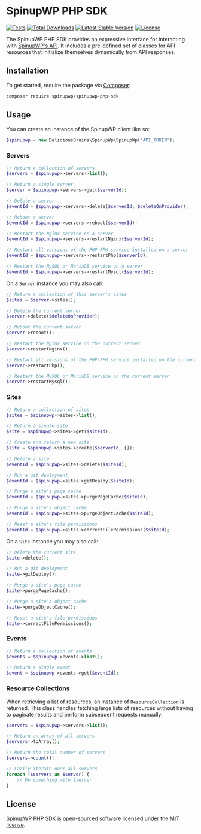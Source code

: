 # SpinupWP PHP SDK

[![Tests](https://github.com/spinupwp/spinupwp-php-sdk/actions/workflows/tests.yml/badge.svg?event=push)](https://github.com/spinupwp/spinupwp-php-sdk/actions/workflows/tests.yml)
[![Total Downloads](https://img.shields.io/packagist/dt/spinupwp/spinupwp-php-sdk)](https://packagist.org/packages/spinupwp/spinupwp-php-sdk)
[![Latest Stable Version](https://img.shields.io/packagist/v/spinupwp/spinupwp-php-sdk)](https://packagist.org/packages/spinupwp/spinupwp-php-sdk)
[![License](https://img.shields.io/packagist/l/spinupwp/spinupwp-php-sdk)](https://packagist.org/packages/spinupwp/spinupwp-php-sdk)

The SpinupWP PHP SDK provides an expressive interface for interacting with [SpinupWP's API](https://api.spinupwp.com). It includes a pre-defined set of classes for API resources that initialize themselves dynamically from API responses.

## Installation
To get started, require the package via [Composer](https://getcomposer.org):
```bash
composer require spinupwp/spinupwp-php-sdk
```

## Usage
You can create an instance of the SpinupWP client like so:
```php
$spinupwp = new DeliciousBrains\SpinupWp\SpinupWp('API_TOKEN');
```

### Servers
```php
// Return a collection of servers
$servers = $spinupwp->servers->list();

// Return a single server
$server = $spinupwp->servers->get($serverId);

// Delete a server
$eventId = $spinupwp->servers->delete($serverId, $deleteOnProvider);

// Reboot a server
$eventId = $spinupwp->servers->reboot($serverId);

// Restart the Nginx service on a server
$eventId = $spinupwp->servers->restartNginx($serverId);

// Restart all versions of the PHP-FPM service installed on a server
$eventId = $spinupwp->servers->restartPhp($serverId);

// Restart the MySQL or MariaDB service on a server
$eventId = $spinupwp->servers->restartMysql($serverId);
```
On a `Server` instance you may also call:
```php
// Return a collection of this server's sites
$sites = $server->sites();

// Delete the current server
$server->delete($deleteOnProvider);

// Reboot the current server
$server->reboot();

// Restart the Nginx service on the current server
$server->restartNginx();

// Restart all versions of the PHP-FPM service installed on the current server
$server->restartPhp();

// Restart the MySQL or MariaDB service on the current server
$server->restartMysql();
```

### Sites
```php
// Return a collection of sites
$sites = $spinupwp->sites->list();

// Return a single site
$site = $spinupwp->sites->get($siteId);

// Create and return a new site 
$site = $spinupwp->sites->create($serverId, []);

// Delete a site
$eventId = $spinupwp->sites->delete($siteId);

// Run a git deployment
$eventId = $spinupwp->sites->gitDeploy($siteId);

// Purge a site's page cache
$eventId = $spinupwp->sites->purgePageCache($siteId);

// Purge a site's object cache
$eventId = $spinupwp->sites->purgeObjectCache($siteId);

// Reset a site's file permissions
$eventId = $spinupwp->sites->correctFilePermissions($siteId);
```
On a `Site` instance you may also call:
```php
// Delete the current site
$site->delete();

// Run a git deployment
$site->gitDeploy();

// Purge a site's page cache
$site->purgePageCache();

// Purge a site's object cache
$site->purgeObjectCache();

// Reset a site's file permissions
$site->correctFilePermissions();
````

### Events
```php
// Return a collection of events
$events = $spinupwp->events->list();

// Return a single event
$event = $spinupwp->events->get($eventId);
```

### Resource Collections
When retrieving a list of resources, an instance of `ResourceCollection` is returned. This class handles fetching large lists of resources without having to paginate results and perform subsequent requests manually.
```php
$servers = $spinupwp->servers->list();

// Return an array of all servers
$servers->toArray();

// Return the total number of servers
$servers->count();

// Lazily iterate over all servers
foreach ($servers as $server) {
    // Do something with $server
}
```

## License
SpinupWP PHP SDK is open-sourced software licensed under the [MIT license](LICENSE.md).
